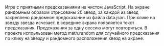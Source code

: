 Игра с приятными предсказаниями на чистом JavaScript.
На экране рандомным образом отрисованы 20 звезд, за каждой из звезд закреплено рандомное предсказание из файла data.json.
При клике на звезду звезда исчезает, в середине экрана появляется текст предсказания.
Предсказания за одну сессию могут повторяться.
В проекте испоьльзован метод math.random для случайного предсказания по клику на звезду и рандомного расположения хвезд на экране.
